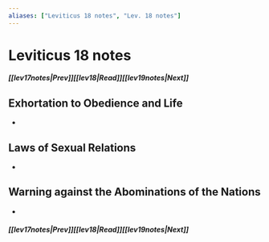 ```yaml
---
aliases: ["Leviticus 18 notes", "Lev. 18 notes"]
---
```

# Leviticus 18 notes
##### <span class=arrow-left></span>[[lev17notes|Prev]]<span class=navigation-separator></span>[[lev18|Read]]<span class=navigation-separator></span>[[lev19notes|Next]]<span class=arrow-right></span>
## Exhortation to Obedience and Life
- 
## Laws of Sexual Relations
- 
## Warning against the Abominations of the Nations
- 
##### <span class=arrow-left></span>[[lev17notes|Prev]]<span class=navigation-separator></span>[[lev18|Read]]<span class=navigation-separator></span>[[lev19notes|Next]]<span class=arrow-right></span>